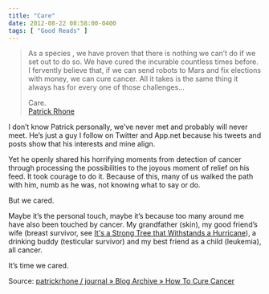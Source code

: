 ```yaml
---
title: "Care"
date: 2012-08-22 08:58:00-0400
tags: [ "Good Reads" ]
---
```


> As a species , we have proven that there is nothing we can’t do if we set out to do so. We have cured the incurable countless times before. I fervently believe that, if we can send robots to Mars and fix elections with money, we can cure cancer. All it takes is the same thing it always has for every one of those challenges…
>
>Care.  
>  [Patrick Rhone](http://patrickrhone.com/2012/08/21/how-to-cure-cancer/)

I don’t know Patrick personally, we’ve never met and probably will never meet. He’s just a guy I follow on Twitter and App.net because his tweets and posts show that his interests and mine align.

Yet he openly shared his horrifying moments from detection of cancer through processing the possibilities to the joyous moment of relief on his feed. It took courage to do it. Because of this, many of us walked the path with him, numb as he was, not knowing what to say or do.

But we cared.

Maybe it’s the personal touch, maybe it’s because too many around me have also been touched by cancer. My grandfather (skin), my good friend’s wife (breast survivor, see [It's a Strong Tree that Withstands a Hurricane](http://elynjacobs.blogspot.com/)), a drinking buddy (testicular survivor) and my best friend as a child (leukemia), all cancer.

It’s time we cared.

Source:  [patrickrhone / journal » Blog Archive » How To Cure Cancer](http://patrickrhone.com/2012/08/21/how-to-cure-cancer/)
